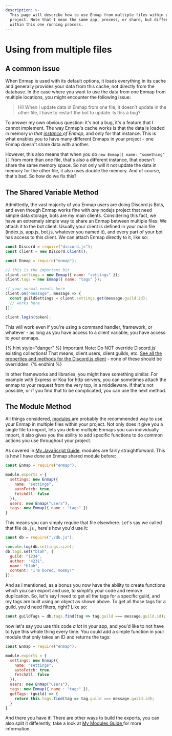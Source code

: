 ```yaml
---
description: >-
  This page will describe how to use Enmap from multiple files within your same
  project. Note that I mean the same app, process, or shard, but different files
  within this one running process.
---
```


# Using from multiple files

## A common issue

When Enmap is used with its default options, it loads everything in its cache and generally provides your data from this cache, not directly from the database. In the case where you want to use the data from one Enmap from multiple locations, you might encounter the following issue: 

> Hi! When I update data in Enmap from one file, it doesn't update in the other file, I have to restart the bot to update. Is this a bug?

To answer my own obvious question: it's not a bug, it's a feature that I cannot implement. The way Enmap's cache works is that the data is loaded in memory _in that_ [_instance_ ](https://js.evie.dev/classes)_of Enmap_, and only for that instance. This is what enables you to have many different Enmaps in your project - one Enmap doesn't share data with another. 

However, this also means that when you do `new Enmap({ name: "something" })` from more than one file, that's also a different instance, that doesn't share the same memory space. So not only will it not update the data in memory for the other file, it also uses double the memory. And of course, that's bad. So how do we fix this?

## The Shared Variable Method

Admittedly, the vast majority of you Enmap users are doing Discord.js Bots, and even though Enmap works fine with _any_ nodejs project that need simple data storage, bots are my main clients. Considering this fact, we have an extremely simple way to share an Enmap between multiple files: We attach it to the bot client. Usually your client is defined in your main file \(index.js, app.js, bot.js, whatever you named it\), and every part of your bot has access to this client. We can attach Enmap directly to it, like so: 

```javascript
const Discord = require("discord.js");
const client = new Discord.Client();

const Enmap = require("enmap");

// this is the important bit
client.settings = new Enmap({ name: "settings" });
client.tags = new Enmap({ name: "tags" });

// your normal events here
client.on("message", message => {
  const guildSettings = client.settings.get(message.guild.id);
  // works here
});

client.login(token);
```

This will work even if you're using a command handler, framework, or whatever - as long as you have access to a client variable, you have access to your enmaps. 

{% hint style="danger" %}
Important Note: Do NOT override Discord.js' existing collections! That means, client.users, client.guilds, etc. [See all the properties and methods for the Discord.js client](https://discord.js.org/#/docs/main/stable/class/Client) - none of these should be overridden.
{% endhint %}

In other frameworks and libraries, you might have something similar. For example with Express or Koa for http servers, you can sometimes attach the enmap to your request from the very top, in a middleware. If that's not possible, or if you find that to be complicated, you can use the next method.

## The Module Method

All things considered, [modules ](https://js.evie.dev/modules)are probably the recommended way to use your Enmap in multiple files within your project. Not only does it give you a single file to import, lets you define multiple Enmaps you can individually import, it also gives you the ability to add specific functions to do common actions you use throughout your project.

As covered in [My JavaScript Guide](https://js.evie.dev/modules), modules are fairly straightforward. This is how I have done an Enmap shared module before: 

```javascript
const Enmap = require("enmap");

module.exports = {
  settings: new Enmap({
    name: "settings",
    autoFetch: true,
    fetchAll: false
  }),
  users: new Enmap("users"),
  tags: new Emmap({ name : "tags" })
}
```

This means you can simply require that file elsewhere. Let's say we called that file `db.js` , here's how you'd use it: 

```javascript
const db = require("./db.js");

console.log(db.settings.size);
db.tags.set("blah", {
  guild: "1234",
  author: "4231",
  name: "blah",
  content: "I'm bored, mommy!"
});
```

And as I mentioned, as a bonus you now have the ability to create functions which you can export and use, to simplify your code and remove duplication. So, let's say I need to get all the tags for a specific guild, and my tags are built using an object as shown above. To get all those tags for a guild, you'd need filters, right? Like so:

```javascript
const guildTags = db.tags.find(tag => tag.guild === message.guild.id);
```

now let's say you use this code _a lot_ in your app, and you'd like to not have to type this whole thing every time. You could add a simple function in your module that only takes an ID and returns the tags:

```javascript
const Enmap = require("enmap");

module.exports = {
  settings: new Enmap({
    name: "settings",
    autoFetch: true,
    fetchAll: false
  }),
  users: new Enmap("users"),
  tags: new Emmap({ name : "tags" }),
  getTags: (guild) => {
    return this.tags.find(tag => tag.guild === message.guild.id);
  }
}
```

And there you have it! There are other ways to build the exports, you can also split it differently, take a look at [My Modules Guide ](https://js.evie.dev/modules)for more information.

